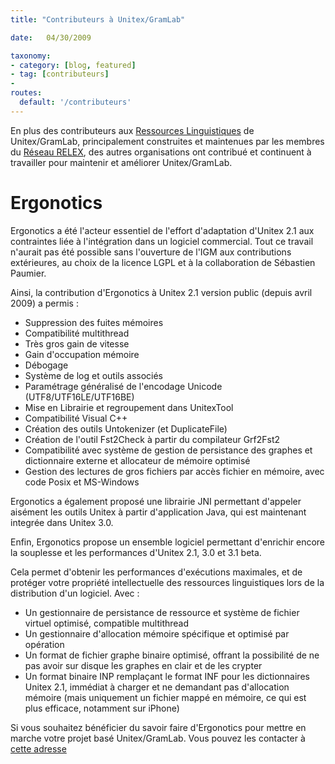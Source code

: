 ```yaml
---
title: "Contributeurs à Unitex/GramLab"

date:   04/30/2009

taxonomy:
- category: [blog, featured]
- tag: [contributeurs]
- 
routes:
  default: '/contributeurs'
---
```


En plus des contributeurs aux [Ressources Linguistiques](/language-resources) de Unitex/GramLab,
principalement construites et maintenues par les membres du [Réseau RELEX](/relex-network),
des autres organisations ont contribué et continuent à travailler pour maintenir et améliorer
Unitex/GramLab.

# Ergonotics

Ergonotics a été l'acteur essentiel de l'effort d'adaptation d'Unitex 2.1 aux contraintes
liée à l'intégration dans un logiciel commercial. Tout ce travail n'aurait pas été possible
sans l'ouverture de l'IGM aux contributions extérieures, au choix de la licence LGPL et
à la collaboration de Sébastien Paumier.

Ainsi, la contribution d'Ergonotics à Unitex 2.1 version public (depuis avril 2009) a permis :

- Suppression des fuites mémoires
- Compatibilité multithread
- Très gros gain de vitesse
- Gain d'occupation mémoire
- Débogage
- Système de log et outils associés
- Paramétrage généralisé de l'encodage Unicode (UTF8/UTF16LE/UTF16BE)
- Mise en Librairie et regroupement dans UnitexTool
- Compatibilité Visual C++
- Création des outils Untokenizer (et DuplicateFile)
- Création de l'outil Fst2Check à partir du compilateur Grf2Fst2
- Compatibilité avec système de gestion de persistance des graphes et dictionnaire externe et allocateur de mémoire optimisé
- Gestion des lectures de gros fichiers par accès fichier en mémoire, avec code Posix et MS-Windows

Ergonotics a également proposé une librairie JNI permettant d'appeler aisément
les outils Unitex à partir d'application Java, qui est maintenant integrée dans
Unitex 3.0.

Enfin, Ergonotics propose un ensemble logiciel permettant d'enrichir encore la
souplesse et les performances d'Unitex 2.1, 3.0 et 3.1 beta.

Cela permet d'obtenir les performances d'exécutions maximales, et de protéger
votre propriété intellectuelle des ressources linguistiques lors de la distribution
d'un logiciel. Avec :

- Un gestionnaire de persistance de ressource et système de fichier virtuel optimisé, compatible multithread
- Un gestionnaire d'allocation mémoire spécifique et optimisé par opération
- Un format de fichier graphe binaire optimisé, offrant la possibilité de ne pas avoir sur disque les graphes en clair et de les crypter
- Un format binaire INP remplaçant le format INF pour les dictionnaires Unitex 2.1, immédiat à charger et ne demandant pas d'allocation mémoire (mais uniquement un fichier mappé en mémoire, ce qui est plus efficace, notamment sur iPhone)

Si vous souhaitez bénéficier du savoir faire d'Ergonotics pour mettre en marche votre
projet basé Unitex/GramLab. Vous pouvez les contacter à <a href="mailto:{{'info@winimage.com'|safe_email}}">
cette adresse</a>
